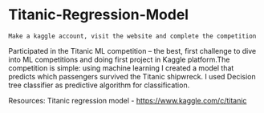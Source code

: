 # Titanic-Regression-Model
    Make a kaggle account, visit the website and complete the competition

Participated in the Titanic ML competition – the best, first challenge to dive into ML competitions
and doing first project in Kaggle platform.The competition is simple: using machine learning I 
created a model that predicts which passengers survived the Titanic shipwreck. 
I used Decision tree classifier as predictive algorithm for classification.

Resources: Titanic regression model - https://www.kaggle.com/c/titanic
